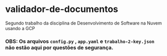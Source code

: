 # validador-de-documentos
Segundo trabalho da disciplina de Desenvolvimento de Software na Nuvem usando a GCP

### OBS: Os arquivos `config.py` , `app.yaml` e `trabalho-2-key.json` não estão aqui por questões de segurança.
